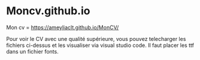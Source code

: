 # Moncv.github.io
Mon cv = https://ameyliaclt.github.io/MonCV/

Pour voir le CV avec une qualité supérieure, vous pouvez telecharger les fichiers ci-dessus et les visualiser via visual studio code. Il faut placer les ttf dans un fichier fonts. 
